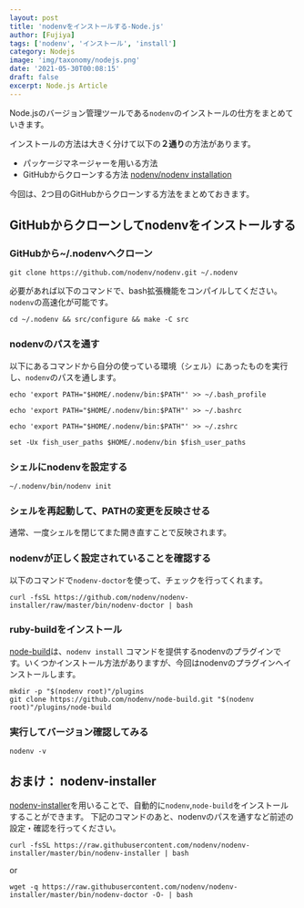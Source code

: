 ```yaml
---
layout: post
title: 'nodenvをインストールする-Node.js'
author: [Fujiya]
tags: ['nodenv', 'インストール', 'install']
category: Nodejs
image: 'img/taxonomy/nodejs.png'
date: '2021-05-30T00:08:15'
draft: false
excerpt: Node.js Article
---
```



Node.jsのバージョン管理ツールである`nodenv`のインストールの仕方をまとめていきます。

インストールの方法は大きく分けて以下の**２通り**の方法があります。

- パッケージマネージャーを用いる方法
- GitHubからクローンする方法 [nodenv/nodenv installation](https://github.com/nodenv/nodenv#installation)

今回は、2つ目のGitHubからクローンする方法をまとめておきます。

## GitHubからクローンしてnodenvをインストールする

### GitHubから~/.nodenvへクローン
```bash:title=command
git clone https://github.com/nodenv/nodenv.git ~/.nodenv
```
必要があれば以下のコマンドで、bash拡張機能をコンパイルしてください。`nodenv`の高速化が可能です。
```bash:title=command
cd ~/.nodenv && src/configure && make -C src
```

### nodenvのパスを通す

以下にあるコマンドから自分の使っている環境（シェル）にあったものを実行し、`nodenv`のパスを通します。

```bash:title=bash
echo 'export PATH="$HOME/.nodenv/bin:$PATH"' >> ~/.bash_profile
```
```bash:title=Ubuntu Desktop
echo 'export PATH="$HOME/.nodenv/bin:$PATH"' >> ~/.bashrc
```
```bash:title=Zsh
echo 'export PATH="$HOME/.nodenv/bin:$PATH"' >> ~/.zshrc
```
```bash:title=Fish shell
set -Ux fish_user_paths $HOME/.nodenv/bin $fish_user_paths
```

### シェルにnodenvを設定する
```bash:title=command
~/.nodenv/bin/nodenv init
```

### シェルを再起動して、PATHの変更を反映させる

通常、一度シェルを閉じてまた開き直すことで反映されます。

### nodenvが正しく設定されていることを確認する
以下のコマンドで`nodenv-doctor`を使って、チェックを行ってくれます。
```bash:title=command
curl -fsSL https://github.com/nodenv/nodenv-installer/raw/master/bin/nodenv-doctor | bash
```

### ruby-buildをインストール
[node-build](https://github.com/nodenv/node-build#readme)は、`nodenv install` コマンドを提供するnodenvのプラグインです。いくつかインストール方法がありますが、今回はnodenvのプラグインへインストールします。

```bash:title=command
mkdir -p "$(nodenv root)"/plugins
git clone https://github.com/nodenv/node-build.git "$(nodenv root)"/plugins/node-build
```

### 実行してバージョン確認してみる
```bash:title=command
nodenv -v
```

## おまけ： nodenv-installer

[nodenv-installer](https://github.com/nodenv/nodenv-installer#nodenv-installer)を用いることで、自動的に`nodenv`,`node-build`をインストールすることができます。
下記のコマンドのあと、nodenvのパスを通すなど前述の設定・確認を行ってください。

```bash:title=with curl
curl -fsSL https://raw.githubusercontent.com/nodenv/nodenv-installer/master/bin/nodenv-installer | bash
```
or
```bash:title=with wget
wget -q https://raw.githubusercontent.com/nodenv/nodenv-installer/master/bin/nodenv-doctor -O- | bash
```